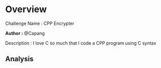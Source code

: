 # Overview

Challenge Name : CPP Encrypter

**Author :** @Capang

Description : I love C so much that I code a CPP program using C syntax

## Analysis
